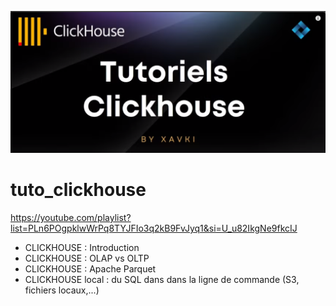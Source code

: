 ![Clickhouse](00_prealable/images/clickhouse.png)

# tuto_clickhouse

https://youtube.com/playlist?list=PLn6POgpklwWrPq8TYJFIo3q2kB9FvJyq1&si=U_u82IkgNe9fkcIJ

- CLICKHOUSE : Introduction
- CLICKHOUSE : OLAP vs OLTP
- CLICKHOUSE : Apache Parquet
- CLICKHOUSE local : du SQL dans dans la ligne de commande (S3, fichiers locaux,...)

